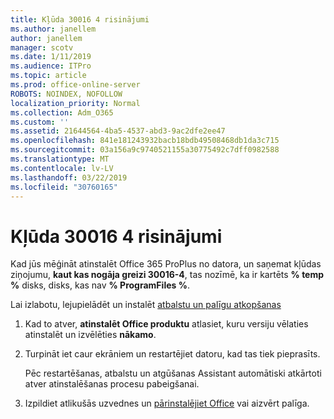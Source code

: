 ```yaml
---
title: Kļūda 30016 4 risinājumi
ms.author: janellem
author: janellem
manager: scotv
ms.date: 1/11/2019
ms.audience: ITPro
ms.topic: article
ms.prod: office-online-server
ROBOTS: NOINDEX, NOFOLLOW
localization_priority: Normal
ms.collection: Adm_O365
ms.custom: ''
ms.assetid: 21644564-4ba5-4537-abd3-9ac2dfe2ee47
ms.openlocfilehash: 841e181243932bacb18bdb49508468db1da3c715
ms.sourcegitcommit: 03a156a9c9740521155a30775492c7dff0982588
ms.translationtype: MT
ms.contentlocale: lv-LV
ms.lasthandoff: 03/22/2019
ms.locfileid: "30760165"
---
```

# <a name="solutions-for-error-30016-4"></a>Kļūda 30016 4 risinājumi


Kad jūs mēģināt atinstalēt Office 365 ProPlus no datora, un saņemat kļūdas ziņojumu, **kaut kas nogāja greizi 30016-4**, tas nozīmē, ka ir kartēts **% temp %** disks, disks, kas nav **% ProgramFiles %**.
  
Lai izlabotu, lejupielādēt un instalēt [atbalstu un palīgu atkopšanas](https://aka.ms/SARA-OfficeUninstall-Alchemy)
  
1. Kad to atver, **atinstalēt Office produktu** atlasiet, kuru versiju vēlaties atinstalēt un izvēlēties **nākamo**. 
    
2. Turpināt iet caur ekrāniem un restartējiet datoru, kad tas tiek pieprasīts.
    
    Pēc restartēšanas, atbalstu un atgūšanas Assistant automātiski atkārtoti atver atinstalēšanas procesu pabeigšanai.
    
3. Izpildiet atlikušās uzvednes un [pārinstalējiet Office](https://portal.office.com/OLS/MySoftware.aspx) vai aizvērt palīga. 
    

